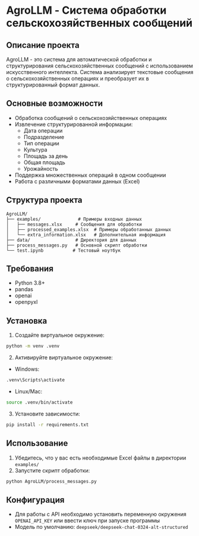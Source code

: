 # AgroLLM - Система обработки сельскохозяйственных сообщений

## Описание проекта
AgroLLM - это система для автоматической обработки и структурирования сельскохозяйственных сообщений с использованием искусственного интеллекта. Система анализирует текстовые сообщения о сельскохозяйственных операциях и преобразует их в структурированный формат данных.

## Основные возможности
- Обработка сообщений о сельскохозяйственных операциях
- Извлечение структурированной информации:
  - Дата операции
  - Подразделение
  - Тип операции
  - Культура
  - Площадь за день
  - Общая площадь
  - Урожайность
- Поддержка множественных операций в одном сообщении
- Работа с различными форматами данных (Excel)

## Структура проекта
```
AgroLLM/
├── examples/              # Примеры входных данных
│   ├── messages.xlsx     # Сообщения для обработки
│   ├── processed_examples.xlsx  # Примеры обработанных данных
│   └── extra_information.xlsx   # Дополнительная информация
├── data/                 # Директория для данных
├── process_messages.py   # Основной скрипт обработки
└── test.ipynb           # Тестовый ноутбук
```

## Требования
- Python 3.8+
- pandas
- openai
- openpyxl

## Установка
1. Создайте виртуальное окружение:
```bash
python -m venv .venv
```

2. Активируйте виртуальное окружение:
- Windows:
```bash
.venv\Scripts\activate
```
- Linux/Mac:
```bash
source .venv/bin/activate
```

3. Установите зависимости:
```bash
pip install -r requirements.txt
```

## Использование
1. Убедитесь, что у вас есть необходимые Excel файлы в директории `examples/`
2. Запустите скрипт обработки:
```bash
python AgroLLM/process_messages.py
```

## Конфигурация
- Для работы с API необходимо установить переменную окружения `OPENAI_API_KEY` или ввести ключ при запуске программы
- Модель по умолчанию: `deepseek/deepseek-chat-0324-alt-structured`